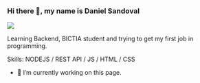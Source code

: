 ### Hi there 👋, my name is Daniel Sandoval
![](https://media-exp1.licdn.com/dms/image/C5616AQEzWuZmZaL1KQ/profile-displaybackgroundimage-shrink_200_800/0/1608320349958?e=1621468800&v=beta&t=yNk1q46N8MxDbMBofjnk8ZYfa1R2yI0-26T2m4aIXWY)

Learning Backend, BICTIA student and trying to get my first job in programming. 

Skills:  NODEJS / REST API / JS / HTML / CSS

- 🔭 I’m currently working on this page. 

